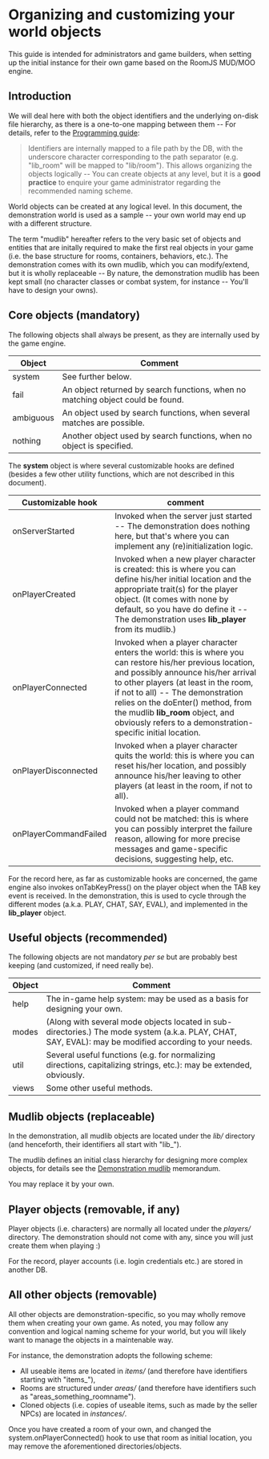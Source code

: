 # Organizing and customizing your world objects

This guide is intended for administrators and game builders, when setting up the initial instance for their own game based on the RoomJS MUD/MOO engine.

## Introduction
We will deal here with both the object identifiers and the underlying on-disk file hierarchy, as there is a one-to-one mapping between them -- For details, refer to the [Programming guide](PROGRAMMING.md):

> Identifiers are internally mapped to a file path by the DB, with the underscore character
> corresponding to the path separator (e.g. "lib\_room" will be mapped to "lib/room"). This allows
> organizing the objects logically -- You can create objects at any level, but it is a **good practice**
>to enquire your game administrator regarding the recommended naming scheme.

World objects can be created at any logical level. In this document, the demonstration world is used as a sample -- your own world may end up with a different structure.

The term "mudlib" hereafter refers to the very basic set of objects and entities that are initally required to make the first real objects in your game (i.e. the base structure for rooms, containers, behaviors, etc.). The demonstration comes with its own mudlib, which you can modify/extend, but it is wholly replaceable -- By nature, the demonstration mudlib has been kept small (no character classes or combat system, for instance -- You'll have to design your owns).

## Core objects (mandatory)
The following objects shall always be present, as they are internally used by the game engine.

| Object     | Comment |
| ---------- | ------- |
| system     | See further below. |
| fail       | An object returned by search functions, when no matching object could be found. |
| ambiguous  | An object used by search functions, when several matches are possible. |
| nothing    | Another object used by search functions, when no object is specified. |

The **system** object is where several customizable hooks are defined (besides a few other utility functions, which are not described in this document).

| Customizable hook    | comment |
| -------------------- | ------- |
| onServerStarted | Invoked when the server just started -- The demonstration does nothing here, but that's where you can implement any (re)initialization logic. |
| onPlayerCreated | Invoked when a new player character is created: this is where you can define his/her initial location and the appropriate trait(s) for the player object. (It comes with none by default, so you have do define it -- The demonstration uses **lib\_player** from its mudlib.) |
| onPlayerConnected | Invoked when a player character enters the world: this is where you can restore his/her previous location, and possibly announce his/her arrival to other players (at least in the room, if not to all) -- The demonstration relies on the doEnter() method, from the mudlib **lib\_room** object, and obviously refers to a demonstration-specific initial location. |
| onPlayerDisconnected | Invoked when a player character quits the world: this is where you can reset his/her location, and possibly announce his/her leaving to other players (at least in the room, if not to all). |
| onPlayerCommandFailed | Invoked when a player command could not be matched: this is where you can possibly interpret the failure reason, allowing for more precise messages and game-specific decisions, suggesting help, etc. |

For the record here, as far as customizable hooks are concerned, the game engine also invokes onTabKeyPress() on the player object when the TAB key event is received. In the demonstration, this is used to cycle through the different modes (a.k.a. PLAY, CHAT, SAY, EVAL), and implemented in the **lib\_player** object.

## Useful objects (recommended)
The following objects are not mandatory *per se* but are probably best keeping (and customized, if need really be).

| Object     | Comment |
| ---------- | ------- |
| help       | The in-game help system: may be used as a basis for designing your own. |
| modes      | (Along with several mode objects located in sub-directories.) The mode system (a.k.a. PLAY, CHAT, SAY, EVAL): may be modified according to your needs. |
| util       | Several useful functions (e.g. for normalizing directions, capitalizing strings, etc.): may be extended, obviously. |
| views      | Some other useful methods. |

## Mudlib objects (replaceable)

In the demonstration, all mudlib objects are located under the *lib/* directory (and henceforth, their identifiers all start with "lib\_").

The mudlib defines an initial class hierarchy for designing more complex objects, for details see the [Demonstration mudlib](DEMO_MUDLIB.md) memorandum.

You may replace it by your own.

## Player objects (removable, if any)

Player objects (i.e. characters) are normally all located under the *players/* directory.
The demonstration should not come with any, since you will just create them when playing :)

For the record, player accounts (i.e. login credentials etc.) are stored in another DB.

## All other objects (removable)

All other objects are demonstration-specific, so you may wholly remove them when creating your own game. As noted, you may follow any convention and logical naming scheme for your world, but you will likely want to manage the objects in a maintenable way. 

For instance, the demonstration adopts the following scheme:
- All useable items are located in *items/* (and therefore have identifiers starting with "items\_"),
- Rooms are structured under *areas/* (and therefore have identifiers such as "areas\_something\_roomname").
- Cloned objects (i.e. copies of useable items, such as made by the seller NPCs) are located in *instances/*.

Once you have created a room of your own, and changed the system.onPlayerConnected() hook
to use that room as initial location, you may remove the aforementioned directories/objects.
